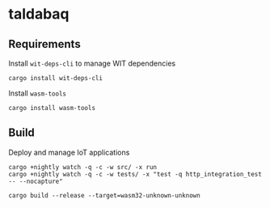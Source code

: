 # taldabaq

## Requirements

Install `wit-deps-cli` to manage WIT dependencies

```
cargo install wit-deps-cli
```

Install `wasm-tools`

```
cargo install wasm-tools
```

## Build

Deploy and manage IoT applications

```
cargo +nightly watch -q -c -w src/ -x run
cargo +nightly watch -q -c -w tests/ -x "test -q http_integration_test -- --nocapture"

cargo build --release --target=wasm32-unknown-unknown
```